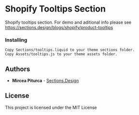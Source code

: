 # Shopify Tooltips Section

Shopify tooltips section.
For demo and aditional info please see https://sections.design/blogs/shopify/product-tooltips

### Installing

```
Copy Sections/tooltips.liquid to your theme sections folder.
Copy Assets/tooltips.js to your theme assets folder.
```

## Authors

* **Mircea Piturca** - [Sections.Design](https://github.com/mirceapiturca/Sections)

## License

This project is licensed under the MIT License
